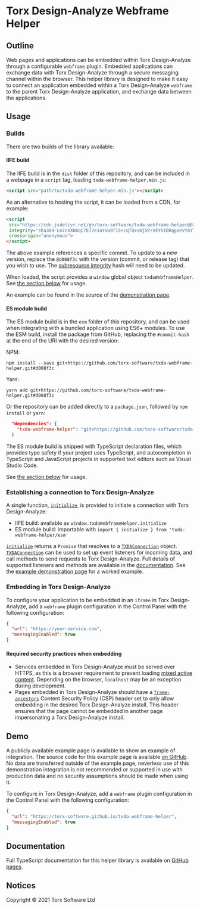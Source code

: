 # Torx Design-Analyze Webframe Helper

## Outline

Web pages and applications can be embedded within Torx Design-Analyze through a configurable `webframe` plugin.
Embedded applications can exchange data with Torx Design-Analyze through a secure messaging channel within the browser.
This helper library is designed to make it easy to connect an application embedded within a Torx Design-Analyze `webframe` to
the parent Torx Design-Analyze application, and exchange data between the applications.

## Usage

### Builds

There are two builds of the library available:

#### IIFE build

The IIFE build is in the `dist` folder of this repository, and can be included in a webpage in a `script` tag, loading `txda-webframe-helper.min.js`:

```html
<script src="path/to/txda-webframe-helper.min.js"></script>
```

As an alternative to hosting the script, it can be loaded from a CDN, for example:

```html
<script
 src="https://cdn.jsdelivr.net/gh/torx-software/txda-webframe-helper@0246699/dist/txda-webframe-helper.min.js"
 integrity="sha384-Lm7cXXN8qC7E77e1aYvw9T15+cqTQxsOj5P/VEYVIBRqgaeVt6Ylhv5vij4crTnw"
 crossorigin="anonymous">
</script>
```

The above example references a specific commit. To update to a new version, replace the `@d008f3c` with the version (commit, or release tag) that you wish to use. The [subresource integrity](https://developer.mozilla.org/en-US/docs/Web/Security/Subresource_Integrity) hash will need to be updated.

When loaded, the script provides a `window` global object `txdaWebframeHelper`. See [the section below](#establishing-a-connection-to-torx-design-analyze) for usage.

An example can be found in the source of the [demonstration page](https://github.com/torx-software/txda-webframe-helper/blob/master/demo/index.html).

#### ES module build

The ES module build is in the `esm` folder of this repository, and can be used when integrating with a bundled application using ES6+ modules. To use the ESM build, install the package from GitHub, replacing the `#commit-hash` at the end of the URI with the desired version:

NPM:

```
npm install --save git+https://github.com/torx-software/txda-webframe-helper.git#d008f3c
```

Yarn:

```shell
yarn add git+https://github.com/torx-software/txda-webframe-helper.git#d008f3c
```

Or the repository can be added directly to a `package.json`, followed by `npm install` or `yarn`:

```json
  "dependencies": {
    "txda-webframe-helper": "git+https://github.com/torx-software/txda-webframe-helper.git#d008f3c"
  }
```

The ES module build is shipped with TypeScript declaration files, which provides type safety if your project uses TypeScript, and autocompletion in TypeScript and JavaScript projects in supported text editors such as Visual Studio Code.

See [the section below](#establishing-a-connection-to-torx-design-analyze) for usage.

### Establishing a connection to Torx Design-Analyze

A single function, [`initialize`](https://torx-software.github.io/txda-webframe-helper/docs/modules/index.html#initialize), is provided to initiate a connection with Torx Design-Analyze:

- IIFE build: available as `window.txdaWebframeHelper.initialize`
- ES module build: importable with `import { initialize } from 'txda-webframe-helper/esm'`

[`initialize`](https://torx-software.github.io/txda-webframe-helper/docs/modules/index.html#initialize) returns a `Promise` that resolves to a [`TXDAConnection`](https://torx-software.github.io/txda-webframe-helper/docs/interfaces/types.TXDAConnection.html) object. [`TXDAConnection`](https://torx-software.github.io/txda-webframe-helper/docs/interfaces/types.TXDAConnection.html) can be used to set up event listeners for incoming data, and call methods to send requests to Torx Design-Analyze. Full details of supported listeners and methods are available in the [documentation](https://torx-software.github.io/txda-webframe-helper/docs/interfaces/types.TXDAConnection.html). See the [example demonstration page](https://github.com/torx-software/txda-webframe-helper/blob/master/demo/index.html) for a worked example.

### Embedding in Torx Design-Analyze

To configure your application to be embedded in an `iframe` in Torx Design-Analyze, add a `webframe` plugin configuration in the Control Panel with the following configuration:

```json
{
  "url": "https://your-service.com",
  "messagingEnabled": true
}
```

#### Required security practices when embedding

- Services embedded in Torx Design-Analyze must be served over HTTPS, as this is a browser requirement to prevent loading [mixed active content](https://developer.mozilla.org/en-US/docs/Web/Security/Mixed_content). Depending on the browser, `localhost` may be an exception during development.
- Pages embedded in Torx Design-Analyze should have a [`frame-ancestors`](https://developer.mozilla.org/en-US/docs/Web/HTTP/Headers/Content-Security-Policy/frame-ancestors) Content Security Policy (CSP) header set to only allow embedding in the desired Torx Design-Analyze install. This header ensures that the page cannot be embedded in another page impersonating a Torx Design-Analyze install.

## Demo

A publicly available example page is available to show an example of integration. The source code for this example page is available [on GitHub](https://github.com/torx-software/txda-webframe-helper/blob/master/demo/index.html). No data are transferred outside of the example page, neverless use of this demonstration integration is not recommended or supported in use with production data and no security assumptions should be made when using it.

To configure in Torx Design-Analyze, add a `webframe` plugin configuration in the Control Panel with the following configuration:

```json
{
  "url": "https://torx-software.github.io/txda-webframe-helper",
  "messagingEnabled": true
}
```

## Documentation

Full TypeScript documentation for this helper library is available on [GitHub pages](https://torx-software.github.io/txda-webframe-helper/docs/).

## Notices

Copyright © 2021 Torx Software Ltd
